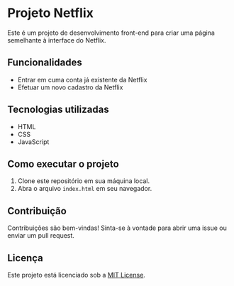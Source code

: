 # Projeto Netflix

Este é um projeto de desenvolvimento front-end para criar uma página semelhante à interface do Netflix.

## Funcionalidades
- Entrar em cuma conta já existente da Netflix
- Efetuar um novo cadastro da Netflix

## Tecnologias utilizadas

- HTML
- CSS
- JavaScript

## Como executar o projeto

1. Clone este repositório em sua máquina local.
2. Abra o arquivo `index.html` em seu navegador.

## Contribuição

Contribuições são bem-vindas! Sinta-se à vontade para abrir uma issue ou enviar um pull request.

## Licença

Este projeto está licenciado sob a [MIT License](https://opensource.org/licenses/MIT).
